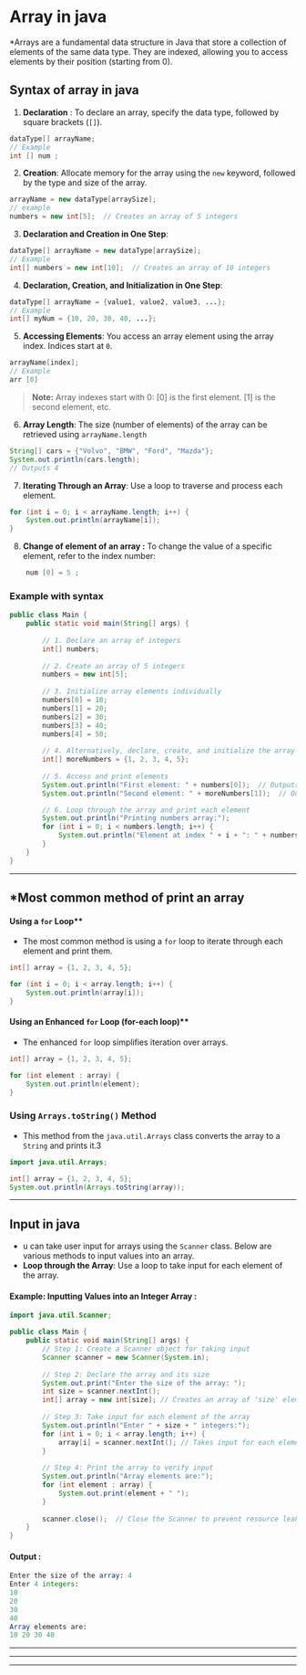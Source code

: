 
# Array in java

 *Arrays are a fundamental data structure in Java that store a collection of elements of the same data type. They are indexed, allowing you to access elements by their position (starting from 0).

## Syntax of array in java

1. **Declaration** : To declare an array, specify the data type, followed by square brackets (`[]`).

```java
dataType[] arrayName;
// Example
int [] num ;
```


2. **Creation**: Allocate memory for the array using the `new` keyword, followed by the type and size of the array.
```java
arrayName = new dataType[arraySize];
// example
numbers = new int[5];  // Creates an array of 5 integers
```


3. **Declaration and Creation in One Step**:
```java
dataType[] arrayName = new dataType[arraySize];
// Example
int[] numbers = new int[10];  // Creates an array of 10 integers
```

4. **Declaration, Creation, and Initialization in One Step**:
```java
dataType[] arrayName = {value1, value2, value3, ...};
// Example
int[] myNum = {10, 20, 30, 40, ...};
```

5. **Accessing Elements**: You access an array element using the array index. Indices start at `0`.
```java
arrayName[index];
// Example
arr [0]
```
>  **Note:** Array indexes start with 0: [0] is the first element. [1] is the second element, etc. 

6. **Array Length**: The size (number of elements) of the array can be retrieved using `arrayName.length`
```java
String[] cars = {"Volvo", "BMW", "Ford", "Mazda"};
System.out.println(cars.length);
// Outputs 4
```

7. **Iterating Through an Array**: Use a loop to traverse and process each element.
```java
for (int i = 0; i < arrayName.length; i++) {
    System.out.println(arrayName[i]);
}
```

8. **Change of element of an array :** To change the value of a specific element, refer to the index number:
```java
	num [0] = 5 ;
```


### Example with syntax

```java
public class Main {
    public static void main(String[] args) {
        
        // 1. Declare an array of integers
        int[] numbers;
        
        // 2. Create an array of 5 integers
        numbers = new int[5];
        
        // 3. Initialize array elements individually
        numbers[0] = 10;
        numbers[1] = 20;
        numbers[2] = 30;
        numbers[3] = 40;
        numbers[4] = 50;
        
        // 4. Alternatively, declare, create, and initialize the array in one step
        int[] moreNumbers = {1, 2, 3, 4, 5};
        
        // 5. Access and print elements
        System.out.println("First element: " + numbers[0]);  // Outputs 10
        System.out.println("Second element: " + moreNumbers[1]);  // Outputs 2

        // 6. Loop through the array and print each element
        System.out.println("Printing numbers array:");
        for (int i = 0; i < numbers.length; i++) {
            System.out.println("Element at index " + i + ": " + numbers[i]);
        }
    }
}
```
---

## *Most common method of print an array

#### Using a `for` Loop**

- The most common method is using a `for` loop to iterate through each element and print them.

```java
int[] array = {1, 2, 3, 4, 5};

for (int i = 0; i < array.length; i++) {
    System.out.println(array[i]);
}
```

####  Using an Enhanced `for` Loop (for-each loop)**
- The enhanced `for` loop simplifies iteration over arrays.

```java
int[] array = {1, 2, 3, 4, 5};

for (int element : array) {
    System.out.println(element);
}
```

### **Using `Arrays.toString()` Method**
- This method from the `java.util.Arrays` class converts the array to a `String` and prints it.3
```java
import java.util.Arrays;

int[] array = {1, 2, 3, 4, 5};
System.out.println(Arrays.toString(array));
```
---

## Input in java

- u can take user input for arrays using the `Scanner` class. Below are various methods to input values into an array.
- **Loop through the Array**: Use a loop to take input for each element of the array.
#### Example: Inputting Values into an Integer Array :

```java
import java.util.Scanner;

public class Main {
    public static void main(String[] args) {
        // Step 1: Create a Scanner object for taking input
        Scanner scanner = new Scanner(System.in);
        
        // Step 2: Declare the array and its size
        System.out.print("Enter the size of the array: ");
        int size = scanner.nextInt();
        int[] array = new int[size]; // Creates an array of 'size' elements
        
        // Step 3: Take input for each element of the array
        System.out.println("Enter " + size + " integers:");
        for (int i = 0; i < array.length; i++) {
            array[i] = scanner.nextInt(); // Takes input for each element
        }
        
        // Step 4: Print the array to verify input
        System.out.println("Array elements are:");
        for (int element : array) {
            System.out.print(element + " ");
        }
        
        scanner.close();  // Close the Scanner to prevent resource leaks
    }
}
```


#### Output :

```mathematica
Enter the size of the array: 4
Enter 4 integers:
10
20
30
40
Array elements are:
10 20 30 40

```
---
---
---
